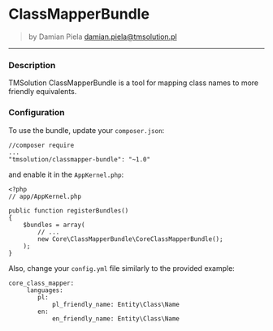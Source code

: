 # ClassMapperBundle

>by Damian Piela <damian.piela@tmsolution.pl>

---

### Description

TMSolution ClassMapperBundle is a tool for mapping class names to more friendly equivalents.


### Configuration

To use the bundle, update your `composer.json`:

```
//composer require
...
"tmsolution/classmapper-bundle": "~1.0"
```


and enable it in the `AppKernel.php`:

```
<?php
// app/AppKernel.php

public function registerBundles()
{
    $bundles = array(
        // ...
        new Core\ClassMapperBundle\CoreClassMapperBundle();
    );
}
```


Also, change your `config.yml` file similarly to the provided example:

```
core_class_mapper:
     languages:
        pl:
            pl_friendly_name: Entity\Class\Name
        en:
            en_friendly_name: Entity\Class\Name
```
